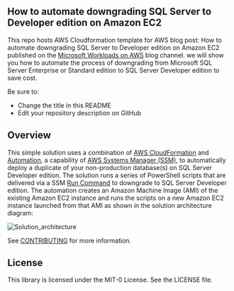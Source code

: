 ## How to automate downgrading SQL Server to Developer edition on Amazon EC2

This repo hosts AWS Cloudformation template for AWS blog post: How to automate downgrading SQL Server to Developer edition on Amazon EC2 published on the [Microsoft Workloads on AWS](https://aws.amazon.com/blogs/modernizing-with-aws/) blog channel. 
we will show you how to automate the process of downgrading from Microsoft SQL Server Enterprise or Standard edition to SQL Server Developer edition to save cost.

Be sure to:

* Change the title in this README
* Edit your repository description on GitHub

## Overview
This simple solution uses a combination of [AWS CloudFormation](https://aws.amazon.com/cloudformation/) and [Automation](https://docs.aws.amazon.com/systems-manager/latest/userguide/systems-manager-automation.html), a capability of [AWS Systems Manager (SSM)](https://aws.amazon.com/systems-manager/), to automatically deploy a duplicate of your non-production database(s) on SQL Server Developer edition. The solution runs a series of PowerShell scripts that are delivered via a SSM [Run Command](https://console.aws.amazon.com/systems-manager/run-command/) to downgrade to SQL Server Developer edition. The automation creates an Amazon Machine Image (AMI) of the existing Amazon EC2 instance and runs the scripts on a new Amazon EC2 instance launched from that AMI as shown in the solution architecture diagram:


![Solution_architecture](../ssm-automation-downgrade-sql-developer.png)

See [CONTRIBUTING](CONTRIBUTING.md#security-issue-notifications) for more information.

## License

This library is licensed under the MIT-0 License. See the LICENSE file.

